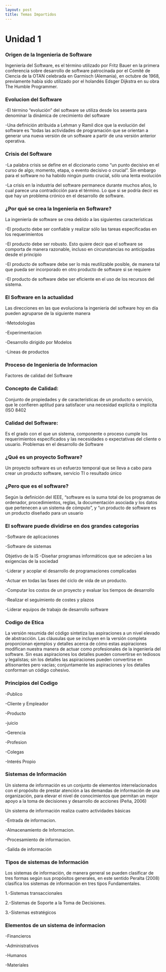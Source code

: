 ```yaml
---
layout: post
title: Temas Impartidos 
---
```


# Unidad 1 

### Origen de la Ingenieria de Software
Ingeniería del Software, es el término utilizado por Fritz Bauer en la primera conferencia sobre desarrollo de software patrocinada por el Comité de Ciencia de la OTAN celebrada en Garmisch (Alemania), en octubre de 1968, previamente había sido utilizado por el holandés Edsger Dijkstra en su obra The Humble Programmer.

### Evolucion del Software
-El término “evolución” del software se utiliza desde los sesenta para denominar la dinámica de crecimiento del software

-Una definición atribuida a Lehman y Ramil dice que la evolución del software es “todas las actividades de programación que se orientan a generar una nueva versión de un software a partir de una versión anterior operativa.

### Crisis del Software
-La palabra crisis se define en el diccionario como “un punto decisivo en el curso de algo; momento, etapa, o evento decisivo o crucial”. Sin embargo para el software no ha habido ningún punto crucial, sólo una lenta evolución

-La crisis en la industria del software permanece durante muchos años, lo cual parece una contradicción para el término. Lo que si se podría decir es que hay un problema crónico en el desarrollo de software.

### ¿Por qué se crea la Ingenieria en Software?
La ingeniería de software se crea debido a las siguientes características

-El producto debe ser confiable y realizar sólo las tareas especificadas en los requerimientos

-El producto debe ser robusto. Esto quiere decir que el software se comporta de manera razonable, incluso en circunstancias no anticipadas desde el principio

-El producto de software debe ser lo más reutilizable posible, de manera tal que pueda ser incorporado en otro producto de software si se requiere

-El producto de software debe ser eficiente en el uso de los recursos del sistema.

### El Software en la actualidad
Las direcciones en las que evoluciona la ingeniería del software hoy en día pueden agruparse de la siguiente manera

-Metodologías

-Experimentacion

-Desarrollo dirigido por Modelos

-Líneas de productos

###  Proceso de Ingenieria de Informacion
Factores de calidad del Software

### Concepto de Calidad: 
Conjunto de propiedades y de características de un producto o servicio, que le confieren aptitud para satisfacer una necesidad explícita o implícita (ISO 8402

### Calidad del Software: 
Es el grado con el que un sistema, componente o proceso cumple los requerimientos especificados y las necesidades o expectativas del cliente o usuario. Problemas en el desarrollo de Software

### ¿Qué es un proyecto Software?
Un proyecto software es un esfuerzo temporal que se lleva a cabo para crear un producto software, servicio TI o resultado único

### ¿Pero que es el software?

Según la definición del IEEE, “software es la suma total de los programas de ordenador, procedimientos, reglas, la documentación asociada y los datos que pertenecen a un sistema de cómputo”, y “un producto de software es un producto diseñado para un usuario

### El software puede dividirse en dos grandes categorías

-Software de aplicaciones

-Software de sistemas

Objetivo de la IS
-Diseñar programas informáticos que se adecúen a las exigencias de la sociedad

-Liderar y acoplar el desarrollo de programaciones complicadas

-Actuar en todas las fases del ciclo de vida de un producto.

-Computar los costos de un proyecto y evaluar los tiempos de desarrollo

-Realizar el seguimiento de costes y plazos

-Liderar equipos de trabajo de desarrollo software

### Codigo de Etica
La versión resumida del código sintetiza las aspiraciones a un nivel elevado de abstracción. Las cláusulas que se incluyen en la versión completa proporcionan ejemplos y detalles acerca de cómo estas aspiraciones modifican nuestra manera de actuar como profesionales de la ingeniería del software. Sin esas aspiraciones los detalles pueden convertirse en tediosos y legalistas; sin los detalles las aspiraciones pueden convertirse en altisonantes pero vacías; conjuntamente las aspiraciones y los detalles conforman un código cohesivo.

### Principios del Codigo
-Publico

-Cliente y Empleador

-Producto

-juicio

-Gerencia

-Profesion

-Colegas

-Interés Propio

### Sistemas de Información
Un sistema de información es un conjunto de elementos interrelacionados con el propósito de prestar atención a las demandas de información de una organización, para elevar el nivel de conocimientos que permitan un mejor apoyo a la toma de decisiones y desarrollo de acciones (Peña, 2006)

Un sistema de información realiza cuatro actividades básicas

-Entrada de informacion.

-Almacenamiento de Informacion.

-Procesamiento de informacion.

-Salida de información

### Tipos de sistemas de Información
Los sistemas de información, de manera general se pueden clasificar de tres formas según sus propósitos generales, en este sentido Peralta (2008) clasifica los sistemas de información en tres tipos Fundamentales.

1.-Sistemas transaccionales

2.-Sistemas de Soporte a la Toma de Decisiones.

3.-Sistemas estratégicos

### Elementos de un sistema de informacion
-Financieros

-Administrativos

-Humanos

-Materiales
